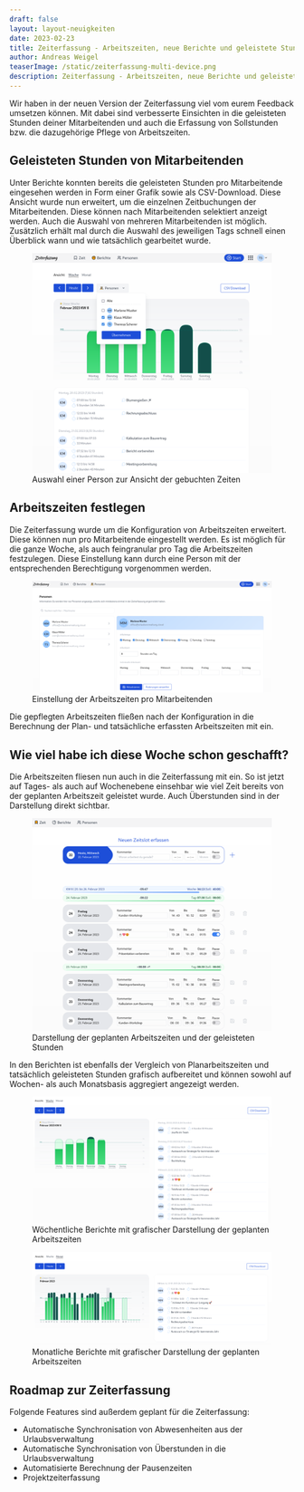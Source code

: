 ```yaml
---
draft: false
layout: layout-neuigkeiten
date: 2023-02-23
title: Zeiterfassung - Arbeitszeiten, neue Berichte und geleistete Stunden
author: Andreas Weigel
teaserImage: /static/zeiterfassung-multi-device.png
description: Zeiterfassung - Arbeitszeiten, neue Berichte und geleistete Stunden
---
```


Wir haben in der neuen Version der Zeiterfassung viel vom eurem Feedback umsetzen können.
Mit dabei sind verbesserte Einsichten in die geleisteten Stunden deiner Mitarbeitenden und auch die Erfassung von
Sollstunden bzw. die dazugehörige Pflege von Arbeitszeiten.

<!-- more -->

## Geleisteten Stunden von Mitarbeitenden

Unter Berichte konnten bereits die geleisteten Stunden pro Mitarbeitende eingesehen werden in Form einer Grafik sowie 
als CSV-Download. Diese Ansicht wurde nun erweitert, um die einzelnen Zeitbuchungen der Mitarbeitenden. Diese können 
nach Mitarbeitenden selektiert anzeigt werden. Auch die Auswahl von mehreren Mitarbeitenden ist möglich. Zusätzlich 
erhält mal durch die Auswahl des jeweiligen Tags schnell einen Überblick wann und wie tatsächlich gearbeitet wurde.

<div class="flex my-8">
    <figure>
        <picture>
            <source srcset="zeiterfassung-person-details.avif" type="image/avif" />
            <img
              src="zeiterfassung-person-details.png"
              alt="Auswahl einer Person zur Ansicht der gebuchten Zeiten"
              decoding="async"
              loading="lazy"
              class="rounded-lg"
            />
        </picture>
        <figcaption class="text-sm text-center">Auswahl einer Person zur Ansicht der gebuchten Zeiten</figcaption>
    </figure>
</div>

## Arbeitszeiten festlegen

Die Zeiterfassung wurde um die Konfiguration von Arbeitszeiten erweitert. Diese können nun pro Mitarbeitende eingestellt werden. 
Es ist möglich für die ganze Woche, als auch feingranular pro Tag die Arbeitszeiten festzulegen. 
Diese Einstellung kann durch eine Person mit der entsprechenden Berechtigung vorgenommen werden.

<div class="flex my-8">
    <figure>
        <picture>
            <source srcset="zeiterfassung-workingtime.avif" type="image/avif" />
            <img
              src="zeiterfassung-workingtime.png"
              alt="Einstellung der Arbeitszeiten pro Mitarbeitenden"
              decoding="async"
              loading="lazy"
              class="rounded-lg"
            />
        </picture>
        <figcaption class="text-sm text-center">Einstellung der Arbeitszeiten pro Mitarbeitenden</figcaption>
    </figure>
</div>

Die gepflegten Arbeitszeiten fließen nach der Konfiguration in die Berechnung der Plan- und tatsächliche erfassten Arbeitszeiten mit ein.

## Wie viel habe ich diese Woche schon geschafft?

Die Arbeitszeiten fliesen nun auch in die Zeiterfassung mit ein. So ist jetzt auf Tages- als auch auf Wochenebene einsehbar wie viel Zeit 
bereits von der geplanten Arbeitszeit geleistet wurde. Auch Überstunden sind in der Darstellung direkt sichtbar.

<div class="flex my-8">
    <figure>
        <picture>
            <source srcset="zeiterfassung-new-timeslot.avif" type="image/avif" />
            <img
              src="zeiterfassung-new-timeslot.png"
              alt="Darstellung der geplanten Arbeitszeiten und der geleisteten Stunden"
              decoding="async"
              loading="lazy"
              class="rounded-lg"
            />
        </picture>
        <figcaption class="text-sm text-center">Darstellung der geplanten Arbeitszeiten und der geleisteten Stunden</figcaption>
    </figure>
</div>

In den Berichten ist ebenfalls der Vergleich von Planarbeitszeiten und tatsächlich geleisteten Stunden grafisch aufbereitet 
und können sowohl auf Wochen- als auch Monatsbasis aggregiert angezeigt werden.

<div class="flex my-8">
    <figure>
        <picture>
            <source srcset="zeiterfassung-report-week.avif" type="image/avif" />
            <img
              src="zeiterfassung-report-week.png"
              alt="Wöchentliche Berichte mit grafischer Darstellung der geplanten Arbeitszeiten"
              decoding="async"
              loading="lazy"
              class="rounded-lg"
            />
        </picture>
        <figcaption class="text-sm text-center">Wöchentliche Berichte mit grafischer Darstellung der geplanten Arbeitszeiten</figcaption>
    </figure>
</div>

<div class="flex my-8">
    <figure>
        <picture>
            <source srcset="zeiterfassung-report-month.avif" type="image/avif" />
            <img
              src="zeiterfassung-report-month.png"
              alt="Monatliche Berichte mit grafischer Darstellung der geplanten Arbeitszeiten"
              decoding="async"
              loading="lazy"
              class="rounded-lg"
            />
        </picture>
        <figcaption class="text-sm text-center">Monatliche Berichte mit grafischer Darstellung der geplanten Arbeitszeiten</figcaption>
    </figure>
</div>

## Roadmap zur Zeiterfassung

Folgende Features sind außerdem geplant für die Zeiterfassung:

* Automatische Synchronisation von Abwesenheiten aus der Urlaubsverwaltung
* Automatische Synchronisation von Überstunden in die Urlaubsverwaltung
* Automatisierte Berechnung der Pausenzeiten
* Projektzeiterfassung
